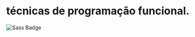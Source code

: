 #  técnicas de programação funcional.



![Sass Badge](https://img.shields.io/badge/Sass-C69?logo=sass&logoColor=fff&style=for-the-badge)
